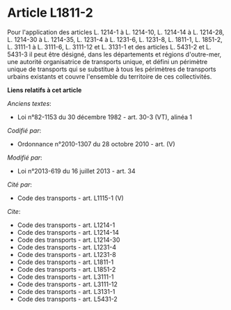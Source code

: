 # Article L1811-2

Pour l'application des articles L. 1214-1 à L. 1214-10, 
L. 1214-14 à L. 1214-28, L. 1214-30 à L. 1214-35, L. 1231-4 à L. 1231-6, 
L. 1231-8, L. 1811-1, L. 1851-2, L. 3111-1 à L. 3111-6, 
L. 3111-12 et L. 3131-1 et des articles L. 5431-2 et L. 5431-3 il peut être désigné, dans les départements et régions
d'outre-mer, une autorité organisatrice de transports unique, et défini un périmètre unique de transports qui se substitue à
tous les périmètres de transports urbains existants et couvre l'ensemble du territoire de ces collectivités.

**Liens relatifs à cet article**

_Anciens textes_:

  - Loi n°82-1153 du 30 décembre 1982 - art. 30-3 (VT), alinéa 1

_Codifié par_:

  - Ordonnance n°2010-1307 du 28 octobre 2010 - art. (V)

_Modifié par_:

  - Loi n°2013-619 du 16 juillet 2013 - art. 34

_Cité par_:

  - Code des transports - art. L1115-1 (V)

_Cite_:

  - Code des transports - art. L1214-1
  - Code des transports - art. L1214-14
  - Code des transports - art. L1214-30
  - Code des transports - art. L1231-4
  - Code des transports - art. L1231-8
  - Code des transports - art. L1811-1
  - Code des transports - art. L1851-2
  - Code des transports - art. L3111-1
  - Code des transports - art. L3111-12
  - Code des transports - art. L3131-1
  - Code des transports - art. L5431-2

